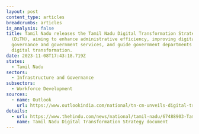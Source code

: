 ```yaml
---
layout: post
content_type: articles
breadcrumbs: articles
is_analysis: false
title: Tamil Nadu releases the Tamil Nadu Digital Transformation Strategy
  (DiTN), aiming to enhance administrative efficiency, improving digital
  governance and government services, and guide government departments for
  digital transformation.
date: 2023-11-08T17:43:18.719Z
states:
  - Tamil Nadu
sectors:
  - Infrastructure and Governance
subsectors:
  - Workforce Development
sources:
  - name: Outlook
    url: https://www.outlookindia.com/national/tn-cm-unveils-digital-transformation-strategy-document-news-328290
details:
  - url: https://www.thehindu.com/news/national/tamil-nadu/67488903-Tamil-Nadu-Digital-Transformation-Strategy-Nov-1-2023.pdf
    name: Tamil Nadu Digital Transformation Strategy document
---
```

